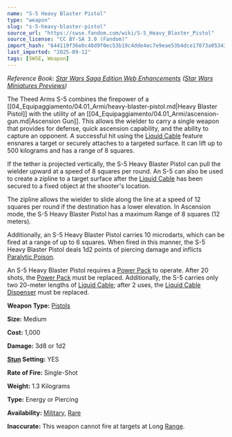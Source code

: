 ```yaml
---
name: "S-5 Heavy Blaster Pistol"
type: "weapon"
slug: "s-5-heavy-blaster-pistol"
source_url: "https://swse.fandom.com/wiki/S-5_Heavy_Blaster_Pistol"
source_license: "CC BY-SA 3.0 (Fandom)"
import_hash: "644119f36e0c40d9f0ec53b19c4dde4ec7e9eae53b4dce17073a05343f3443d7"
last_imported: "2025-09-12"
tags: [SWSE, Weapon]
---
```

*Reference Book: [Star Wars Saga Edition Web Enhancements](https://swse.fandom.com/wiki/Star_Wars_Saga_Edition_Web_Enhancements) ([Star Wars Miniatures Previews](https://swse.fandom.com/wiki/Star_Wars_Miniatures_Previews))*

The Theed Arms S-5 combines the firepower of a [[04_Equipaggiamento/04.01_Armi/heavy-blaster-pistol.md|Heavy Blaster Pistol]] with the utility of an [[04_Equipaggiamento/04.01_Armi/ascension-gun.md|Ascension Gun]]. This allows the wielder to carry a single weapon that provides for defense, quick ascension capability, and the ability to capture an opponent. A successful hit using the [Liquid Cable](https://swse.fandom.com/wiki/Liquid_Cable) feature ensnares a target or securely attaches to a targeted surface. It can lift up to 500 kilograms and has a range of 8 squares.

If the tether is projected vertically, the S-5 Heavy Blaster Pistol can pull the wielder upward at a speed of 8 squares per round. An S-5 can also be used to create a zipline to a target surface after the [Liquid Cable](https://swse.fandom.com/wiki/Liquid_Cable) has been secured to a fixed object at the shooter's location.

The zipline allows the wielder to slide along the line at a speed of 12 squares per round if the destination has a lower elevation. In Ascension mode, the S-5 Heavy Blaster Pistol has a maximum Range of 8 squares (12 meters).

Additionally, an S-5 Heavy Blaster Pistol carries 10 microdarts, which can be fired at a range of up to 6 squares. When fired in this manner, the S-5 Heavy Blaster Pistol deals 1d2 points of piercing damage and inflicts [Paralytic Poison](https://swse.fandom.com/wiki/Paralytic_Poison).

An S-5 Heavy Blaster Pistol requires a [Power Pack](https://swse.fandom.com/wiki/Power_Pack) to operate. After 20 shots, the [Power Pack](https://swse.fandom.com/wiki/Power_Pack) must be replaced. Additionally, the S-5 carries only two 20-meter lengths of [Liquid Cable](https://swse.fandom.com/wiki/Liquid_Cable); after 2 uses, the [Liquid Cable Dispenser](https://swse.fandom.com/wiki/Liquid_Cable_Dispenser) must be replaced.

**Weapon Type:** [Pistols](https://swse.fandom.com/wiki/Pistols)

**Size:** Medium

**Cost:** 1,000

**Damage:** 3d8 or 1d2

**[Stun](https://swse.fandom.com/wiki/Stun) Setting:** YES

**Rate of Fire:** Single-Shot

**Weight:** 1.3 Kilograms

**Type:** Energy or Piercing

**Availability:** [Military](https://swse.fandom.com/wiki/Military), [Rare](https://swse.fandom.com/wiki/Rare)

**Inaccurate:** This weapon cannot fire at targets at Long [Range](https://swse.fandom.com/wiki/Range).